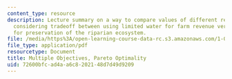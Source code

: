 ```yaml
---
content_type: resource
description: Lecture summary on a way to compare values of different resource uses
  considering tradeoff between using limited water for farm revenue versus using water
  for preservation of the riparian ecosystem.
file: /media/https%3A/open-learning-course-data-rc.s3.amazonaws.com/1-020-ecology-ii-engineering-for-sustainability-spring-2008/72600bfcad4aa6c8202148d7d49d9209_lec20.pdf
file_type: application/pdf
resourcetype: Document
title: Multiple Objectives, Pareto Optimality
uid: 72600bfc-ad4a-a6c8-2021-48d7d49d9209
---
```


